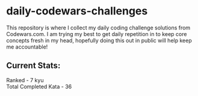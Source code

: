 # daily-codewars-challenges

This repository is where I collect my daily coding challenge solutions from Codewars.com.
I am trying my best to get daily repetition in to keep core concepts fresh in my head, hopefully doing this out in public will help keep me accountable!

## Current Stats:
Ranked - 7 kyu <br>
Total Completed Kata - 36
